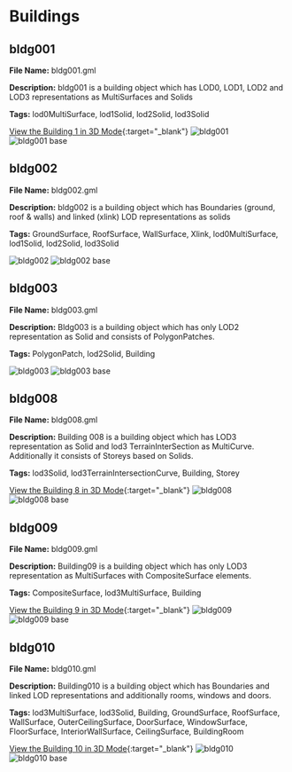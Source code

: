 # Buildings

## bldg001

**File Name:** bldg001.gml

**Description:** bldg001 is a building object which has LOD0, LOD1, LOD2 and LOD3 representations as MultiSurfaces and Solids

**Tags:** lod0MultiSurface, lod1Solid, lod2Solid, lod3Solid

[View the Building 1 in 3D Mode](https://github.com/muratkendir/samplycity/tree/main/docs/buildings3d/bldg001.md){:target="_blank"}
![bldg001](images/bldg001.png)
![bldg001 base](images/bldg001_base.png)

## bldg002

**File Name:** bldg002.gml

**Description:** bldg002 is a building object which has Boundaries (ground, roof & walls) and linked (xlink) LOD representations as solids

**Tags:** GroundSurface, RoofSurface, WallSurface, Xlink, lod0MultiSurface, lod1Solid, lod2Solid, lod3Solid

![bldg002](images/bldg002.png)
![bldg002 base](images/bldg002_base.png)

## bldg003

**File Name:** bldg003.gml

**Description:** Bldg003 is a building object which has only LOD2 representation as Solid and consists of PolygonPatches.

**Tags:** PolygonPatch, lod2Solid, Building

![bldg003](images/bldg003.png)
![bldg003 base](images/bldg003_base.png)

## bldg008

**File Name:** bldg008.gml

**Description:** Building 008 is a building object which has LOD3 representation as Solid and lod3 TerrainInterSection as MultiCurve. Additionally it consists of Storeys based on Solids.

**Tags:** lod3Solid, lod3TerrainIntersectionCurve, Building, Storey

[View the Building 8 in 3D Mode](https://github.com/muratkendir/samplycity/tree/main/docs/buildings3d/bldg008.md){:target="_blank"}
![bldg008](images/bldg008.png)
![bldg008 base](images/bldg008_base.png)

## bldg009

**File Name:** bldg009.gml

**Description:** Building09 is a building object which has only LOD3 representation as MultiSurfaces with CompositeSurface elements.

**Tags:** CompositeSurface, lod3MultiSurface, Building

[View the Building 9 in 3D Mode](https://github.com/muratkendir/samplycity/tree/main/docs/buildings3d/bldg009.md){:target="_blank"}
![bldg009](images/bldg009.png)
![bldg009 base](images/bldg009_base.png)

## bldg010

**File Name:** bldg010.gml

**Description:** Building010 is a building object which has Boundaries and linked LOD representations and additionally rooms, windows and doors.

**Tags:** lod3MultiSurface, lod3Solid, Building, GroundSurface, RoofSurface, WallSurface, OuterCeilingSurface, DoorSurface, WindowSurface, FloorSurface, InteriorWallSurface, CeilingSurface, BuildingRoom

[View the Building 10 in 3D Mode](https://github.com/muratkendir/samplycity/tree/main/docs/buildings3d/bldg010.md){:target="_blank"}
![bldg010](images/bldg010.png)
![bldg010 base](images/bldg010_base.png)